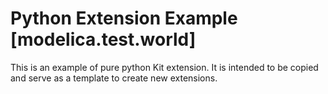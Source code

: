 # Python Extension Example [modelica.test.world]

This is an example of pure python Kit extension. It is intended to be copied and serve as a template to create new extensions.


